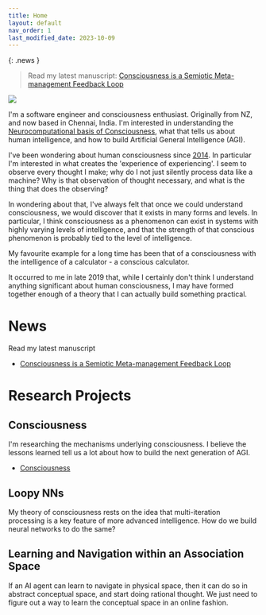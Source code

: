 ```yaml
---
title: Home
layout: default
nav_order: 1
last_modified_date: 2023-10-09
---
```


{: .news }
> Read my latest manuscript: [Consciousness is a Semiotic Meta-management Feedback Loop](consciousness/Consciousness-is-a-Semiotic-Meta-management-Feedback-Loop)


![](../../assets/images/me.jpg)

I'm a software engineer and consciousness enthusiast. Originally from NZ, and now based in Chennai, India. I'm interested in understanding the [Neurocomputational basis of Consciousness](consciousness), what that tells us about human intelligence, and how to build Artificial General Intelligence (AGI).

I've been wondering about human consciousness since [2014](https://hometechnician.wordpress.com/2014/07/18/my-theory-on-consciousness/). In particular I'm interested in what creates the 'experience of experiencing'. I seem to observe every thought I make; why do I not just silently process data like a machine? Why is that observation of thought necessary, and what is the thing that does the observing?

In wondering about that, I've always felt that once we could understand consciousness, we would discover that it exists in many forms and levels. In particular, I think consciousness as a phenomenon can exist in systems with highly varying levels of intelligence, and that the strength of that conscious phenomenon is probably tied to the level of intelligence.

My favourite example for a long time has been that of a consciousness with the intelligence of a calculator - a conscious calculator.

It occurred to me in late 2019 that, while I certainly don't think I understand anything significant about human consciousness, I may have formed together enough of a theory that I can actually build something practical.

# News

Read my latest manuscript
* [Consciousness is a Semiotic Meta-management Feedback Loop](consciousness/Consciousness-is-a-Semiotic-Meta-management-Feedback-Loop)

# Research Projects

## Consciousness
I'm researching the mechanisms underlying consciousness. I believe the lessons learned tell us a lot about how to build the next generation of AGI.

* [Consciousness](consciousness)

## Loopy NNs
My theory of consciousness rests on the idea that multi-iteration processing is a key feature of more advanced intelligence. How do we build neural networks to do the same?

## Learning and Navigation within an Association Space
If an AI agent can learn to navigate in physical space, then it can do so in abstract conceptual space, and start doing rational thought. We just need to figure out a way to learn the conceptual space in an online fashion.